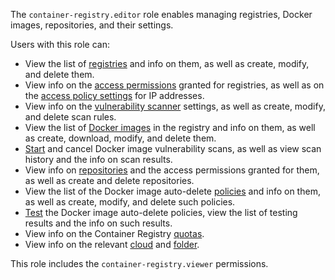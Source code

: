 The `container-registry.editor` role enables managing registries, Docker images, repositories, and their settings.

Users with this role can:
* View the list of [registries](../../container-registry/concepts/registry.md) and info on them, as well as create, modify, and delete them.
* View info on the [access permissions](../../iam/concepts/access-control/index.md) granted for registries, as well as on the [access policy settings](../../container-registry/operations/registry/registry-access.md) for IP addresses.
* View info on the [vulnerability scanner](../../container-registry/concepts/vulnerability-scanner.md) settings, as well as create, modify, and delete scan rules.
* View the list of [Docker images](../../container-registry/concepts/docker-image.md) in the registry and info on them, as well as create, download, modify, and delete them.
* [Start](../../container-registry/operations/scanning-docker-image.md#manual) and cancel Docker image vulnerability scans, as well as view scan history and the info on scan results.
* View info on [repositories](../../container-registry/concepts/repository.md) and the access permissions granted for them, as well as create and delete repositories.
* View the list of the Docker image auto-delete [policies](../../container-registry/concepts/lifecycle-policy.md) and info on them, as well as create, modify, and delete such policies.
* [Test](../../container-registry/operations/lifecycle-policy/lifecycle-policy-dry-run.md) the Docker image auto-delete policies, view the list of testing results and the info on such results.
* View info on the Container Registry [quotas](../../container-registry/concepts/limits.md#container-registry-quotas).
* View info on the relevant [cloud](../../resource-manager/concepts/resources-hierarchy.md#cloud) and [folder](../../resource-manager/concepts/resources-hierarchy.md#folder).

This role includes the `container-registry.viewer` permissions.